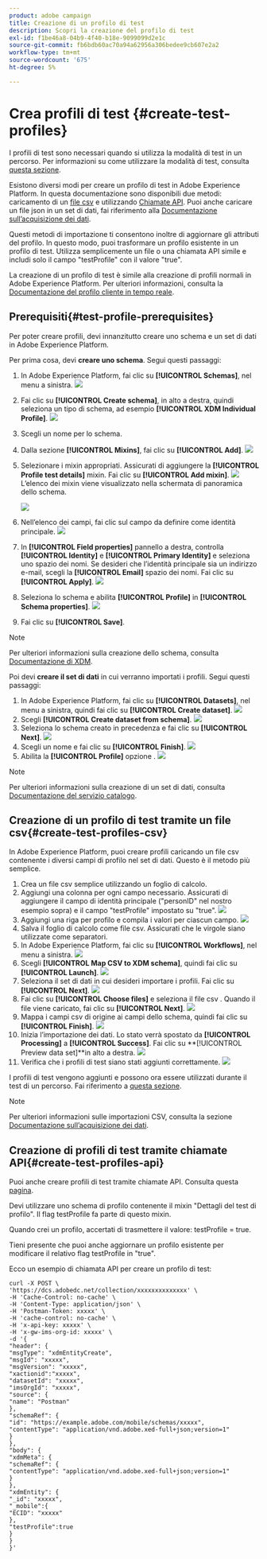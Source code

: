 ```yaml
---
product: adobe campaign
title: Creazione di un profilo di test
description: Scopri la creazione del profilo di test
exl-id: f1be46a8-04b9-4f40-b18e-9099099d2e1c
source-git-commit: fb6bdb60ac70a94a62956a306bedee9cb607e2a2
workflow-type: tm+mt
source-wordcount: '675'
ht-degree: 5%

---
```


# Crea profili di test {#create-test-profiles}

I profili di test sono necessari quando si utilizza la modalità di test in un percorso. Per informazioni su come utilizzare la modalità di test, consulta [questa sezione](../building-journeys/testing-the-journey.md).

Esistono diversi modi per creare un profilo di test in Adobe Experience Platform. In questa documentazione sono disponibili due metodi: caricamento di un [file csv](../building-journeys/creating-test-profiles.md#create-test-profiles-csv) e utilizzando [Chiamate API](../building-journeys/creating-test-profiles.md#create-test-profiles-api). Puoi anche caricare un file json in un set di dati, fai riferimento alla [Documentazione sull’acquisizione dei dati](https://experienceleague.adobe.com/docs/experience-platform/ingestion/tutorials/ingest-batch-data.html#add-data-to-dataset).

Questi metodi di importazione ti consentono inoltre di aggiornare gli attributi del profilo. In questo modo, puoi trasformare un profilo esistente in un profilo di test. Utilizza semplicemente un file o una chiamata API simile e includi solo il campo &quot;testProfile&quot; con il valore &quot;true&quot;.

La creazione di un profilo di test è simile alla creazione di profili normali in Adobe Experience Platform. Per ulteriori informazioni, consulta la [Documentazione del profilo cliente in tempo reale](https://experienceleague.adobe.com/docs/experience-platform/profile/home.html?lang=it).

## Prerequisiti{#test-profile-prerequisites}

Per poter creare profili, devi innanzitutto creare uno schema e un set di dati in Adobe Experience Platform.

Per prima cosa, devi **creare uno schema**. Segui questi passaggi:

1. In Adobe Experience Platform, fai clic su **[!UICONTROL Schemas]**, nel menu a sinistra.
   ![](../assets/test-profiles-0.png)
1. Fai clic su **[!UICONTROL Create schema]**, in alto a destra, quindi seleziona un tipo di schema, ad esempio **[!UICONTROL XDM Individual Profile]**.
   ![](../assets/test-profiles-1.png)
1. Scegli un nome per lo schema.
1. Dalla sezione **[!UICONTROL Mixins]**, fai clic su **[!UICONTROL Add]**.
   ![](../assets/test-profiles-1-bis.png)
1. Selezionare i mixin appropriati. Assicurati di aggiungere la **[!UICONTROL Profile test details]** mixin. Fai clic su **[!UICONTROL Add mixin]**.
   ![](../assets/test-profiles-1-ter.png)
L’elenco dei mixin viene visualizzato nella schermata di panoramica dello schema.

   ![](../assets/test-profiles-2.png)
1. Nell’elenco dei campi, fai clic sul campo da definire come identità principale.
   ![](../assets/test-profiles-3.png)
1. In **[!UICONTROL Field properties]** pannello a destra, controlla **[!UICONTROL Identity]** e **[!UICONTROL Primary Identity]** e seleziona uno spazio dei nomi. Se desideri che l’identità principale sia un indirizzo e-mail, scegli la **[!UICONTROL Email]** spazio dei nomi. Fai clic su **[!UICONTROL Apply]**.
   ![](../assets/test-profiles-4.png)
1. Seleziona lo schema e abilita **[!UICONTROL Profile]** in **[!UICONTROL Schema properties]**.
   ![](../assets/test-profiles-5.png)
1. Fai clic su **[!UICONTROL Save]**.

>[!NOTE]
>
>Per ulteriori informazioni sulla creazione dello schema, consulta [Documentazione di XDM](https://experienceleague.adobe.com/docs/experience-platform/xdm/ui/resources/schemas.html#prerequisites).

Poi devi **creare il set di dati** in cui verranno importati i profili. Segui questi passaggi:

1. In Adobe Experience Platform, fai clic su **[!UICONTROL Datasets]**, nel menu a sinistra, quindi fai clic su **[!UICONTROL Create dataset]**.
   ![](../assets/test-profiles-6.png)
1. Scegli **[!UICONTROL Create dataset from schema]**.
   ![](../assets/test-profiles-7.png)
1. Seleziona lo schema creato in precedenza e fai clic su **[!UICONTROL Next]**.
   ![](../assets/test-profiles-8.png)
1. Scegli un nome e fai clic su **[!UICONTROL Finish]**.
   ![](../assets/test-profiles-9.png)
1. Abilita la **[!UICONTROL Profile]** opzione .
   ![](../assets/test-profiles-10.png)

>[!NOTE]
>
> Per ulteriori informazioni sulla creazione di un set di dati, consulta [Documentazione del servizio catalogo](https://experienceleague.adobe.com/docs/experience-platform/catalog/datasets/user-guide.html#getting-started).

## Creazione di un profilo di test tramite un file csv{#create-test-profiles-csv}

In Adobe Experience Platform, puoi creare profili caricando un file csv contenente i diversi campi di profilo nel set di dati. Questo è il metodo più semplice.

1. Crea un file csv semplice utilizzando un foglio di calcolo.
1. Aggiungi una colonna per ogni campo necessario. Assicurati di aggiungere il campo di identità principale (&quot;personID&quot; nel nostro esempio sopra) e il campo &quot;testProfile&quot; impostato su &quot;true&quot;.
   ![](../assets/test-profiles-11.png)
1. Aggiungi una riga per profilo e compila i valori per ciascun campo.
   ![](../assets/test-profiles-12.png)
1. Salva il foglio di calcolo come file csv. Assicurati che le virgole siano utilizzate come separatori.
1. In Adobe Experience Platform, fai clic su **[!UICONTROL Workflows]**, nel menu a sinistra.
   ![](../assets/test-profiles-14.png)
1. Scegli **[!UICONTROL Map CSV to XDM schema]**, quindi fai clic su **[!UICONTROL Launch]**.
   ![](../assets/test-profiles-16.png)
1. Seleziona il set di dati in cui desideri importare i profili. Fai clic su **[!UICONTROL Next]**.
   ![](../assets/test-profiles-17.png)
1. Fai clic su **[!UICONTROL Choose files]** e seleziona il file csv . Quando il file viene caricato, fai clic su **[!UICONTROL Next]**.
   ![](../assets/test-profiles-18.png)
1. Mappa i campi csv di origine ai campi dello schema, quindi fai clic su **[!UICONTROL Finish]**.
   ![](../assets/test-profiles-19.png)
1. Inizia l’importazione dei dati. Lo stato verrà spostato da **[!UICONTROL Processing]** a **[!UICONTROL Success]**. Fai clic su **[!UICONTROL Preview data set]**in alto a destra.
   ![](../assets/test-profiles-20.png)
1. Verifica che i profili di test siano stati aggiunti correttamente.
   ![](../assets/test-profiles-21.png)

I profili di test vengono aggiunti e possono ora essere utilizzati durante il test di un percorso. Fai riferimento a [questa sezione](../building-journeys/testing-the-journey.md).
>[!NOTE]
>
> Per ulteriori informazioni sulle importazioni CSV, consulta la sezione [Documentazione sull’acquisizione dei dati](https://experienceleague.adobe.com/docs/experience-platform/ingestion/tutorials/map-a-csv-file.html#tutorials).

## Creazione di profili di test tramite chiamate API{#create-test-profiles-api}

Puoi anche creare profili di test tramite chiamate API. Consulta questa [pagina](https://experienceleague.adobe.com/docs/experience-platform/profile/home.html?lang=it).

Devi utilizzare uno schema di profilo contenente il mixin &quot;Dettagli del test di profilo&quot;. Il flag testProfile fa parte di questo mixin.

Quando crei un profilo, accertati di trasmettere il valore: testProfile = true.

Tieni presente che puoi anche aggiornare un profilo esistente per modificare il relativo flag testProfile in &quot;true&quot;.

Ecco un esempio di chiamata API per creare un profilo di test:

```
curl -X POST \
'https://dcs.adobedc.net/collection/xxxxxxxxxxxxxx' \
-H 'Cache-Control: no-cache' \
-H 'Content-Type: application/json' \
-H 'Postman-Token: xxxxx' \
-H 'cache-control: no-cache' \
-H 'x-api-key: xxxxx' \
-H 'x-gw-ims-org-id: xxxxx' \
-d '{
"header": {
"msgType": "xdmEntityCreate",
"msgId": "xxxxx",
"msgVersion": "xxxxx",
"xactionid":"xxxxx",
"datasetId": "xxxxx",
"imsOrgId": "xxxxx",
"source": {
"name": "Postman"
},
"schemaRef": {
"id": "https://example.adobe.com/mobile/schemas/xxxxx",
"contentType": "application/vnd.adobe.xed-full+json;version=1"
}
},
"body": {
"xdmMeta": {
"schemaRef": {
"contentType": "application/vnd.adobe.xed-full+json;version=1"
}
},
"xdmEntity": {
"_id": "xxxxx",
"_mobile":{
"ECID": "xxxxx"
},
"testProfile":true
}
}
}'
```

